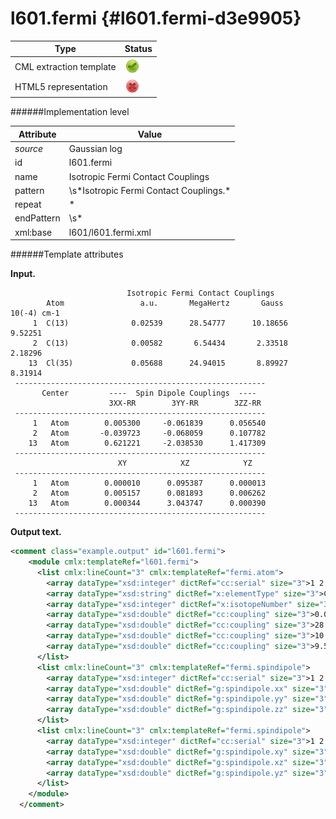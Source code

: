 # l601.fermi {#l601.fermi-d3e9905}


| Type                                                                                                                                                                                                  | Status                                                                                                                                                                                                |
|----|----|
| CML extraction template                                                                                                                                                                               | ![](/imgs/Total.png)                                                                                                                                                                                  |
| HTML5 representation                                                                                                                                                                                  | ![](/imgs/None.png)                                                                                                                                                                                   |

######Implementation level

| Attribute                                                                                                                                                                                             | Value                                                                                                                                                                                                 |
|----|----|
| *source*                                                                                                                                                                                              | Gaussian log                                                                                                                                                                                          |
| id                                                                                                                                                                                                    | l601.fermi                                                                                                                                                                                            |
| name                                                                                                                                                                                                  | Isotropic Fermi Contact Couplings                                                                                                                                                                     |
| pattern                                                                                                                                                                                               | \\s\*Isotropic Fermi Contact Couplings.\*                                                                                                                                                             |
| repeat                                                                                                                                                                                                | \*                                                                                                                                                                                                    |
| endPattern                                                                                                                                                                                            | \\s\*                                                                                                                                                                                                 |
| xml:base                                                                                                                                                                                              | l601/l601.fermi.xml                                                                                                                                                                                   |

######Template attributes

**Input.**

                              Isotropic Fermi Contact Couplings
            Atom                 a.u.       MegaHertz       Gauss      10(-4) cm-1
         1  C(13)              0.02539      28.54777      10.18656       9.52251
         2  C(13)              0.00582       6.54434       2.33518       2.18296
        13  Cl(35)             0.05688      24.94015       8.89927       8.31914
     --------------------------------------------------------
           Center         ----  Spin Dipole Couplings  ----
                          3XX-RR        3YY-RR        3ZZ-RR
     --------------------------------------------------------
         1   Atom        0.005300     -0.061839      0.056540
         2   Atom       -0.039723     -0.068059      0.107782
        13   Atom        0.621221     -2.038530      1.417309
     --------------------------------------------------------
                            XY            XZ            YZ
     --------------------------------------------------------
         1   Atom        0.000010      0.095387      0.000013
         2   Atom        0.005157      0.081893      0.006262
        13   Atom        0.000344      3.043747      0.000390
     --------------------------------------------------------

      

**Output text.**

```xml
<comment class="example.output" id="l601.fermi">
    <module cmlx:templateRef="l601.fermi">
      <list cmlx:lineCount="3" cmlx:templateRef="fermi.atom">
        <array dataType="xsd:integer" dictRef="cc:serial" size="3">1 2 13</array>
        <array dataType="xsd:string" dictRef="x:elementType" size="3">C C Cl</array>
        <array dataType="xsd:integer" dictRef="x:isotopeNumber" size="3">13 13 35</array>
        <array dataType="xsd:double" dictRef="cc:coupling" size="3">0.02539 0.00582 0.05688</array>
        <array dataType="xsd:double" dictRef="cc:coupling" size="3">28.54777 6.54434 24.94015</array>
        <array dataType="xsd:double" dictRef="cc:coupling" size="3">10.18656 2.33518 8.89927</array>
        <array dataType="xsd:double" dictRef="cc:coupling" size="3">9.52251 2.18296 8.31914</array>
      </list>
      <list cmlx:lineCount="3" cmlx:templateRef="fermi.spindipole">
        <array dataType="xsd:integer" dictRef="cc:serial" size="3">1 2 13</array>
        <array dataType="xsd:double" dictRef="g:spindipole.xx" size="3">0.0053 -0.039723 0.621221</array>
        <array dataType="xsd:double" dictRef="g:spindipole.yy" size="3">-0.061839 -0.068059 -2.03853</array>
        <array dataType="xsd:double" dictRef="g:spindipole.zz" size="3">0.05654 0.107782 1.417309</array>
      </list>
      <list cmlx:lineCount="3" cmlx:templateRef="fermi.spindipole">
        <array dataType="xsd:integer" dictRef="cc:serial" size="3">1 2 13</array>
        <array dataType="xsd:double" dictRef="g:spindipole.xy" size="3">1.0E-5 0.005157 3.44E-4</array>
        <array dataType="xsd:double" dictRef="g:spindipole.xz" size="3">0.095387 0.081893 3.043747</array>
        <array dataType="xsd:double" dictRef="g:spindipole.yz" size="3">1.3E-5 0.006262 3.9E-4</array>
      </list>
    </module>
  </comment>
```

